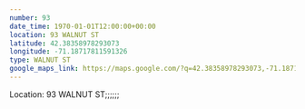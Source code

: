 ```yaml
---
number: 93
date_time: 1970-01-01T12:00:00+00:00
location: 93 WALNUT ST
latitude: 42.38358978293073
longitude: -71.18717811591326
type: WALNUT ST
google_maps_link: https://maps.google.com/?q=42.38358978293073,-71.18717811591326
---
```


Location: 93 WALNUT ST;;;;;;
